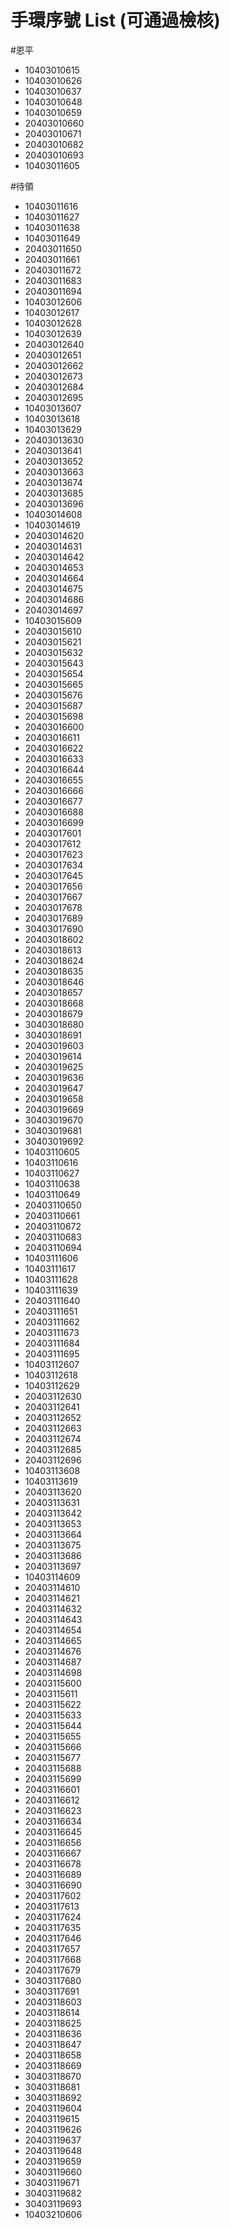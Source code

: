 手環序號 List (可通過檢核)
==

#恩平
  * 10403010615
  * 10403010626
  * 10403010637
  * 10403010648
  * 10403010659
  * 20403010660
  * 20403010671
  * 20403010682
  * 20403010693
  * 10403011605

#待領
* 10403011616
* 10403011627
* 10403011638
* 10403011649
* 20403011650
* 20403011661
* 20403011672
* 20403011683
* 20403011694
* 10403012606
* 10403012617
* 10403012628
* 10403012639
* 20403012640
* 20403012651
* 20403012662
* 20403012673
* 20403012684
* 20403012695
* 10403013607
* 10403013618
* 10403013629
* 20403013630
* 20403013641
* 20403013652
* 20403013663
* 20403013674
* 20403013685
* 20403013696
* 10403014608
* 10403014619
* 20403014620
* 20403014631
* 20403014642
* 20403014653
* 20403014664
* 20403014675
* 20403014686
* 20403014697
* 10403015609
* 20403015610
* 20403015621
* 20403015632
* 20403015643
* 20403015654
* 20403015665
* 20403015676
* 20403015687
* 20403015698
* 20403016600
* 20403016611
* 20403016622
* 20403016633
* 20403016644
* 20403016655
* 20403016666
* 20403016677
* 20403016688
* 20403016699
* 20403017601
* 20403017612
* 20403017623
* 20403017634
* 20403017645
* 20403017656
* 20403017667
* 20403017678
* 20403017689
* 30403017690
* 20403018602
* 20403018613
* 20403018624
* 20403018635
* 20403018646
* 20403018657
* 20403018668
* 20403018679
* 30403018680
* 30403018691
* 20403019603
* 20403019614
* 20403019625
* 20403019636
* 20403019647
* 20403019658
* 20403019669
* 30403019670
* 30403019681
* 30403019692
* 10403110605
* 10403110616
* 10403110627
* 10403110638
* 10403110649
* 20403110650
* 20403110661
* 20403110672
* 20403110683
* 20403110694
* 10403111606
* 10403111617
* 10403111628
* 10403111639
* 20403111640
* 20403111651
* 20403111662
* 20403111673
* 20403111684
* 20403111695
* 10403112607
* 10403112618
* 10403112629
* 20403112630
* 20403112641
* 20403112652
* 20403112663
* 20403112674
* 20403112685
* 20403112696
* 10403113608
* 10403113619
* 20403113620
* 20403113631
* 20403113642
* 20403113653
* 20403113664
* 20403113675
* 20403113686
* 20403113697
* 10403114609
* 20403114610
* 20403114621
* 20403114632
* 20403114643
* 20403114654
* 20403114665
* 20403114676
* 20403114687
* 20403114698
* 20403115600
* 20403115611
* 20403115622
* 20403115633
* 20403115644
* 20403115655
* 20403115666
* 20403115677
* 20403115688
* 20403115699
* 20403116601
* 20403116612
* 20403116623
* 20403116634
* 20403116645
* 20403116656
* 20403116667
* 20403116678
* 20403116689
* 30403116690
* 20403117602
* 20403117613
* 20403117624
* 20403117635
* 20403117646
* 20403117657
* 20403117668
* 20403117679
* 30403117680
* 30403117691
* 20403118603
* 20403118614
* 20403118625
* 20403118636
* 20403118647
* 20403118658
* 20403118669
* 30403118670
* 30403118681
* 30403118692
* 20403119604
* 20403119615
* 20403119626
* 20403119637
* 20403119648
* 20403119659
* 30403119660
* 30403119671
* 30403119682
* 30403119693
* 10403210606
